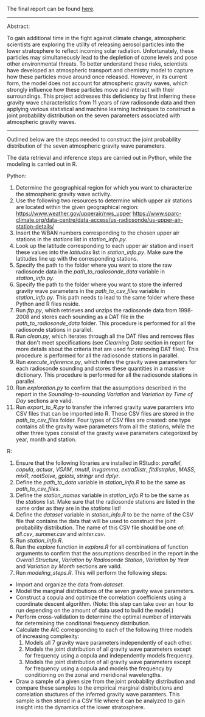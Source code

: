The final report can be found [here](https://github.com/williamfried/Joint-Probability-Distribution-of-Atmospheric-Gravity-Wave-Parameters/blob/master/final%20report.pdf).

_________

Abstract: 

To gain additional time in the fight against climate change, atmospheric scientists are exploring the utility of releasing aerosol particles into the lower stratosphere to reflect incoming solar radiation. Unfortunately, these particles may simultaneously lead to the depletion of ozone levels and pose other environmental threats. To better understand these risks, scientists have developed an atmospheric transport and chemistry model to capture how these particles move around once released. However, in its current form, the model does not account for atmospheric gravity waves, which strongly influence how these particles move and interact with their surroundings. This project addresses this deficiency by first inferring these gravity wave characteristics from 11 years of raw radiosonde data and then applying various statistical and machine learning techniques to construct a joint probability distribution on the seven parameters associated with atmospheric gravity waves.

_________

Outlined below are the steps needed to construct the joint probability distribution of the seven atmospheric gravity wave parameters.

The data retrieval and inference steps are carried out in Python, while the modeling is carried out in R. 

Python:
1. Determine the geographical region for which you want to characterize the atmospheric gravity wave activity.
2. Use the following two resources to determine which upper air stations are located within the given geographical region:
https://www.weather.gov/upperair/nws_upper 
https://www.sparc-climate.org/data-centre/data-access/us-radiosonde/us-upper-air-station-details/
3. Insert the WBAN numbers corresponding to the chosen upper air stations in the _stations_ list in _station_info.py_.
4. Look up the latitude corresponding to each upper air station and insert these values into the _latitudes_ list in _station_info.py_. Make sure the latitudes line up with the corresponding stations.
5. Specify the path to the folder where you want to store the raw radiosonde data in the _path_to_radiosonde_data_ variable in _station_info.py_. 
6. Specify the path to the folder where you want to store the inferred gravity wave parameters in the _path_to_csv_files_ variable in _station_info.py_. This path needs to lead to the same folder where these Python and R files reside.
7. Run _ftp.py_, which retrieves and unzips the radiosonde data from 1998-2008 and stores each sounding as a DAT file in the _path_to_radiosonde_data_ folder. This procedure is performed for all the radiosonde stations in parallel.
8. Run _clean.py_, which iterates through all the DAT files and removes files that don't meet specifications (see _Clearning Data_ section in report for more details about the criteria that are used for removing DAT files). This procedure is performed for all the radiosonde stations in parallel.
9. Run _execute_inference.py_, which infers the gravity wave parameters for each radiosonde sounding and stores these quantities in a massive dictionary. This procedure is performed for all the radiosonde stations in parallel.
10. Run _exploration.py_ to confirm that the assumptions described in the report in the _Sounding-to-sounding Variation_ and _Variation by Time of Day_ sections are valid. 
11. Run _export_to_R.py_ to transfer the inferred gravity wave paramters into CSV files that can be imported into R. These CSV files are stored in the _path_to_csv_files_ folder. Four types of CSV files are created: one type contains all the gravity wave parameters from all the stations, while the other three types consist of the gravity wave parameters categorized by year, month and station.

R:
1. Ensure that the following libraries are installed in RStudio: _parallel_, _copula_, _actuar_, _VGAM_, _rmutil_, _invgamma_, _extraDistr_, _fitdistrplus_, _MASS_, _mixR_, _rootSolve_, _gplots_, _stringr_ and _dplyr_.
2. Define the _path_to_data_ variable in _station_info.R_ to be the same as _path_to_csv_files_. 
3. Define the _station_names_ variable in _station_info.R_ to be the same as the _stations_ list. Make sure that the radiosonde stations are listed in the same order as they are in the _stations_ list!
4. Define the _dataset_ variable in _station_info.R_ to be the name of the CSV file that contains the data that will be used to construct the joint probability distribution. The name of this CSV file should be one of: _all.csv_, _summer.csv_ and _winter.csv_. 
5. Run _station_info.R_. 
6. Run the _explore_ function in _explore.R_ for all combinations of function arguments to confirm that the assumptions described in the report in the _Overall Structure_, _Variation by Radiosonde Station_, _Variation by Year_ and _Variation by Month_ sections are valid. 
7. Run _modeling_steps.R_. This will perform the following steps:
  * Import and organize the data from _dataset_.
  * Model the marginal distributions of the seven gravity wave parameters.
  * Construct a copula and optimize the correlation coefficients using a coordinate descent algorithm. (Note: this step can take over an hour to run depending on the amount of data used to build the model.)
  * Perform cross-validation to determine the optimal number of intervals for determining the conditonal frequency distribution.
  * Calculate the AIC corresponding to each of the following three models of increasing complexity:
    1. Models all 7 gravity wave parameters independently of each other.
    2. Models the joint distribution of all gravity wave parameters except for frequency using a copula and independently models frequency. 
    3. Models the joint distribution of all gravity wave parameters except for frequency using a copula and models the frequency by conditioning on the zonal and meridional wavelengths. 
  * Draw a sample of a given size from the joint probability distribution and compare these samples to the empirical marginal distributions and correlation stuctures of the inferred gravity wave paramters. This sample is then stored in a CSV file where it can be analyzed to gain insight into the dynamics of the lower stratosphere.


